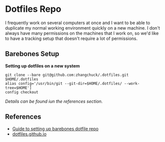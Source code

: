 # Dotfiles Repo

I frequently work on several computers at once and I want to be able to 
duplicate my normal working environment quickly on a new machine. I don't always
have many permissions on the machines that I work on, so we'd like to have a
tracking setup that doesn't require a lot of permissions.

## Barebones Setup

**Setting up dotfiles on a new system**

```
git clone --bare git@github.com:zhangchuck/.dotfiles.git $HOME/.dotfiles
alias config='/usr/bin/git --git-dir=$HOME/.dotfiles/ --work-tree=$HOME']
config checkout
```



*Details can be found iun the references section.*


## References

- [Guide to setting up barebones dotfile repo](https://developer.atlassian.com/blog/2016/02/best-way-to-store-dotfiles-git-bare-repo/)
- [dotfiles.github.io](https://dotfiles.github.io/)
